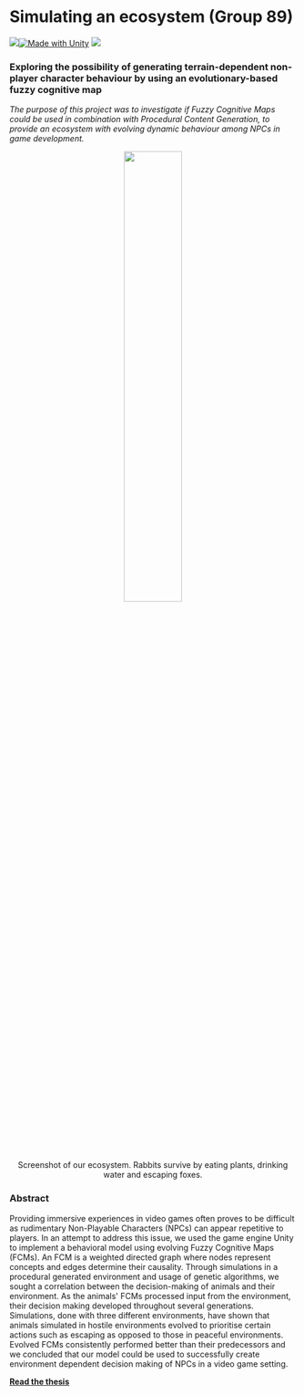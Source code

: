 # Simulating an ecosystem (Group 89)
![](https://img.shields.io/badge/DATX02-Group%2089-green)[![Made with Unity](https://img.shields.io/badge/Made%20with-Unity-57b9d3.svg?style=flat&logo=unity)](https://unity3d.com)
![](https://img.shields.io/badge/Made%20in-Visual%20Studio-blueviolet)

### Exploring the possibility of generating terrain-dependent non-player character behaviour by using an evolutionary-based fuzzy cognitive map

*The purpose of this project was to investigate if Fuzzy Cognitive Maps could be used in combination with Procedural Content Generation, to provide an ecosystem with evolving dynamic behaviour among NPCs in game development.*

<div>
<p align="center">
<img src="https://user-images.githubusercontent.com/31474146/85918404-c636b000-b862-11ea-8791-d5ea26e46dba.png" width="45%" height="45%">
</p>
  <p align="center">
    Screenshot of our ecosystem. Rabbits survive by eating plants, drinking water and escaping foxes.
  </p>
</div>


### Abstract 

Providing immersive experiences in video games often proves to be difficult as rudimentary Non-Playable Characters (NPCs) can appear repetitive to players. In an attempt to address this issue, we used the game engine Unity to implement a behavioral model using evolving Fuzzy Cognitive Maps (FCMs). An FCM is a weighted directed graph where nodes represent concepts and edges determine their causality. Through simulations in a procedural generated environment and usage of genetic algorithms, we sought a correlation between the decision-making of animals and their environment. As the animals' FCMs processed input from the environment, their decision making developed throughout several generations. Simulations, done with three different environments, have shown that animals simulated in hostile environments evolved to prioritise certain actions such as escaping as opposed to those in peaceful environments. Evolved FCMs consistently performed better than their predecessors and we concluded that our model could be used to successfully create environment dependent decision making of NPCs in a video game setting.

[**Read the thesis**](Ecosystem_Thesis.pdf)
